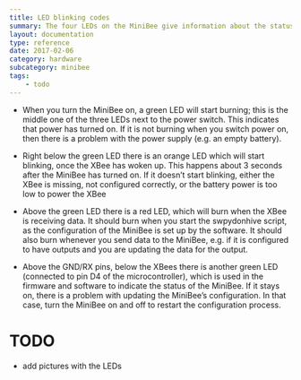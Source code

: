 ```yaml
---
title: LED blinking codes
summary: The four LEDs on the MiniBee give information about the status of the MiniBee. This page explains what each LED means.
layout: documentation
type: reference
date: 2017-02-06
category: hardware
subcategory: minibee
tags:
    - todo
---
```



* When you turn the MiniBee on, a green LED will start burning; this is the middle one of the three LEDs next to the power switch. This indicates that power has turned on. If it is not burning when you switch power on, then there is a problem with the power supply (e.g. an empty battery).

* Right below the green LED there is an orange LED which will start blinking, once the XBee has woken up. This happens about 3 seconds after the MiniBee has turned on. If it doesn’t start blinking, either the XBee is missing, not configured correctly, or the battery power is too low to power the XBee

* Above the green LED there is a red LED, which will burn when the XBee is receiving data. It should burn when you start the swpydonhive script, as the configuration of the MiniBee is set up by the software. It should also burn whenever you send data to the MiniBee, e.g. if it is configured to have outputs and you are updating the data for the output.

* Above the GND/RX pins, below the XBees there is another green LED (connected to pin D4 of the microcontroller), which is used in the firmware and software to indicate the status of the MiniBee. If it stays on, there is a problem with updating the MiniBee’s configuration. In that case, turn the MiniBee on and off to restart the configuration process.

# TODO

- add pictures with the LEDs

